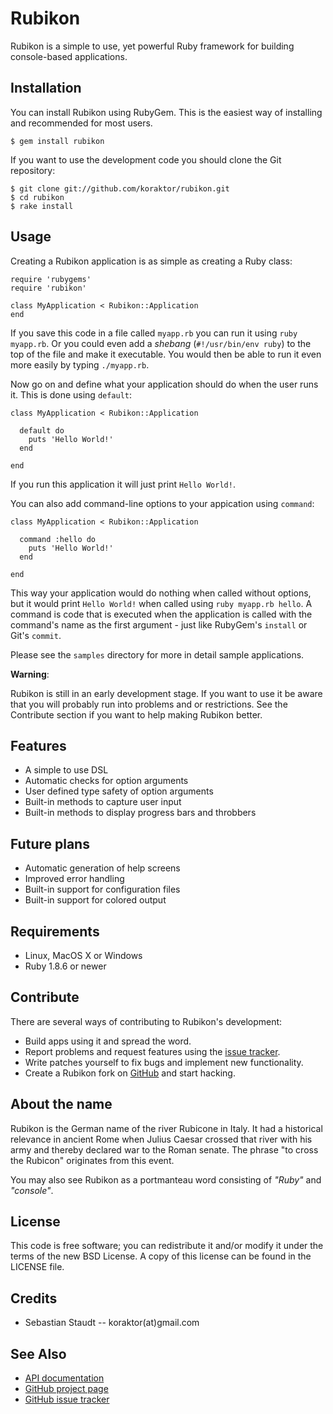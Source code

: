 Rubikon
=======

Rubikon is a simple to use, yet powerful Ruby framework for building
console-based applications.

## Installation

You can install Rubikon using RubyGem. This is the easiest way of installing
and recommended for most users.

    $ gem install rubikon

If you want to use the development code you should clone the Git repository:

    $ git clone git://github.com/koraktor/rubikon.git
    $ cd rubikon
    $ rake install

## Usage

Creating a Rubikon application is as simple as creating a Ruby class:

    require 'rubygems'
    require 'rubikon'

    class MyApplication < Rubikon::Application
    end

If you save this code in a file called `myapp.rb` you can run it using
`ruby myapp.rb`. Or you could even add a *shebang* (`#!/usr/bin/env ruby`) to
the top of the file and make it executable. You would then be able to run it
even more easily by typing `./myapp.rb`.

Now go on and define what your application should do when the user runs it.
This is done using `default`:

    class MyApplication < Rubikon::Application

      default do
        puts 'Hello World!'
      end

    end

If you run this application it will just print `Hello World!`.

You can also add command-line options to your appication using `command`:

    class MyApplication < Rubikon::Application

      command :hello do
        puts 'Hello World!'
      end

    end

This way your application would do nothing when called without options, but it
would print `Hello World!` when called using `ruby myapp.rb hello`. A command
is code that is executed when the application is called with the command's name
as the first argument - just like RubyGem's `install` or Git's `commit`.

Please see the `samples` directory for more in detail sample applications.


**Warning**:

Rubikon is still in an early development stage. If you want to use it be aware
that you will probably run into problems and or restrictions. See the
Contribute section if you want to help making Rubikon better.

## Features

* A simple to use DSL
* Automatic checks for option arguments
* User defined type safety of option arguments
* Built-in methods to capture user input
* Built-in methods to display progress bars and throbbers

## Future plans

* Automatic generation of help screens
* Improved error handling
* Built-in support for configuration files
* Built-in support for colored output

## Requirements

* Linux, MacOS X or Windows
* Ruby 1.8.6 or newer

## Contribute

There are several ways of contributing to Rubikon's development:

* Build apps using it and spread the word.<br />
* Report problems and request features using the [issue tracker][2].
* Write patches yourself to fix bugs and implement new functionality.
* Create a Rubikon fork on [GitHub][1] and start hacking.

## About the name

Rubikon is the German name of the river Rubicone in Italy. It had a historical
relevance in ancient Rome when Julius Caesar crossed that river with his army
and thereby declared war to the Roman senate. The phrase "to cross the Rubicon"
originates from this event.

You may also see Rubikon as a portmanteau word consisting of *"Ruby"* and
*"console"*.

## License

This code is free software; you can redistribute it and/or modify it under the
terms of the new BSD License. A copy of this license can be found in the LICENSE
file.

## Credits

* Sebastian Staudt -- koraktor(at)gmail.com

## See Also

* [API documentation](http://www.rdoc.info/projects/koraktor/rubikon)
* [GitHub project page][1]
* [GitHub issue tracker][2]

 [1]: http://github.com/koraktor/rubikon
 [2]: http://github.com/koraktor/rubikon/issues
